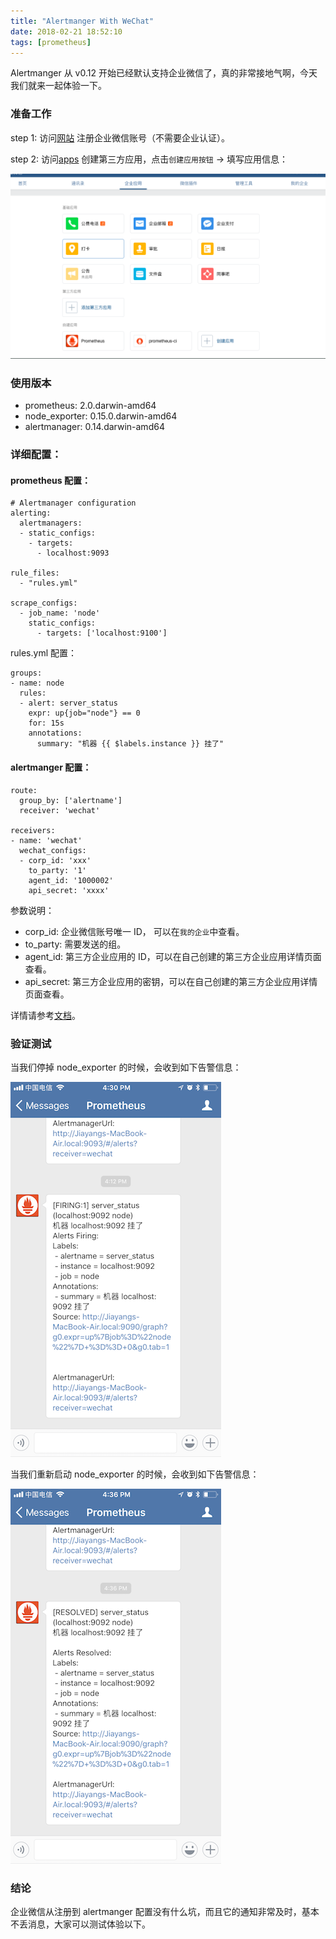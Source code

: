 ```yaml
---
title: "Alertmanger With WeChat"
date: 2018-02-21 18:52:10
tags: [prometheus]
---
```


Alertmanger 从 v0.12 开始已经默认支持企业微信了，真的非常接地气啊，今天我们就来一起体验一下。

### 准备工作

step 1: 访问[网站](https://work.weixin.qq.com/) 注册企业微信账号（不需要企业认证）。

step 2: 访问[apps](https://work.weixin.qq.com/wework_admin/frame#apps) 创建第三方应用，点击`创建应用按钮` -> 填写应用信息：

![点击创建第三方应用](/images/wechat/wechat01.png)

### 使用版本

- prometheus: 2.0.darwin-amd64
- node_exporter: 0.15.0.darwin-amd64
- alertmanager: 0.14.darwin-amd64

### 详细配置：

#### prometheus 配置：

```
# Alertmanager configuration
alerting:
  alertmanagers:
  - static_configs:
    - targets:
      - localhost:9093

rule_files:
  - "rules.yml"

scrape_configs:
  - job_name: 'node'
    static_configs:
      - targets: ['localhost:9100']
```

rules.yml 配置：

```
groups:
- name: node
  rules:
  - alert: server_status
    expr: up{job="node"} == 0
    for: 15s
    annotations:
      summary: "机器 {{ $labels.instance }} 挂了"
```

#### alertmanger 配置：

```
route:
  group_by: ['alertname']
  receiver: 'wechat'

receivers:
- name: 'wechat'
  wechat_configs:
  - corp_id: 'xxx'
    to_party: '1'
    agent_id: '1000002'
    api_secret: 'xxxx'
```

参数说明：

- corp_id: 企业微信账号唯一 ID， 可以在`我的企业`中查看。
- to_party: 需要发送的组。
- agent_id: 第三方企业应用的 ID，可以在自己创建的第三方企业应用详情页面查看。
- api_secret: 第三方企业应用的密钥，可以在自己创建的第三方企业应用详情页面查看。

详情请参考[文档](https://work.weixin.qq.com/api/doc#10167/%E6%96%87%E6%9C%AC%E6%B6%88%E6%81%AF)。

### 验证测试

当我们停掉 node_exporter 的时候，会收到如下告警信息：

![wechat03.png](/images/wechat/wechat03.PNG)

当我们重新启动 node_exporter 的时候，会收到如下告警信息：

![wechat04.png](/images/wechat/wechat04.PNG)

### 结论

企业微信从注册到 alertmanger 配置没有什么坑，而且它的通知非常及时，基本不丢消息，大家可以测试体验以下。
